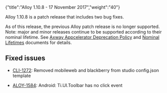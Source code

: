 {"title":"Alloy 1.10.8 - 17 November 2017","weight":"40"} 

Alloy 1.10.8 is a patch release that includes two bug fixes.

As of this release, the previous Alloy patch release is no longer supported. Note: major and minor releases continue to be supported according to their nominal lifetime. See [Axway Appcelerator Deprecation Policy](/docs/appc/AMPLIFY_Appcelerator_Services_Overview/Axway_Appcelerator_Deprecation_Policy/) and [Nominal Lifetimes](/docs/appc/AMPLIFY_Appcelerator_Services_Overview/Axway_Appcelerator_Product_Lifecycle/#NominalLifetimes) documents for details.

## Fixed issues

*   [CLI-1272](https://jira.appcelerator.org/browse/CLI-1272): Removed mobileweb and blackberry from studio config.json template
    
*   [ALOY-1584](https://jira.appcelerator.org/browse/ALOY-1584): Android: Ti.UI.Toolbar has no click event